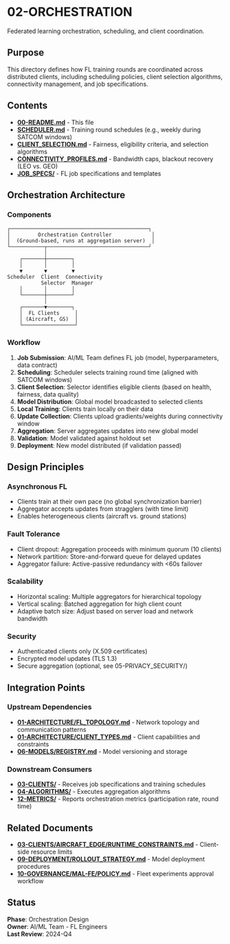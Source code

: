 # 02-ORCHESTRATION

Federated learning orchestration, scheduling, and client coordination.

## Purpose

This directory defines how FL training rounds are coordinated across distributed clients, including scheduling policies, client selection algorithms, connectivity management, and job specifications.

## Contents

- [**00-README.md**](00-README.md) - This file
- [**SCHEDULER.md**](SCHEDULER.md) - Training round schedules (e.g., weekly during SATCOM windows)
- [**CLIENT_SELECTION.md**](CLIENT_SELECTION.md) - Fairness, eligibility criteria, and selection algorithms
- [**CONNECTIVITY_PROFILES.md**](CONNECTIVITY_PROFILES.md) - Bandwidth caps, blackout recovery (LEO vs. GEO)
- [**JOB_SPECS/**](JOB_SPECS/) -  FL job specifications and templates

## Orchestration Architecture

### Components

```
┌─────────────────────────────────────────────┐
│         Orchestration Controller             │
│  (Ground-based, runs at aggregation server)  │
└───────────┬─────────────────────────────────┘
            │
    ┌───────┼────────┐
    │       │        │
    ▼       ▼        ▼
Scheduler  Client  Connectivity
           Selector  Manager
    │       │        │
    └───────┼────────┘
            │
    ┌───────▼────────┐
    │  FL Clients     │
    │ (Aircraft, GS)  │
    └─────────────────┘
```

### Workflow

1. **Job Submission**: AI/ML Team defines FL job (model, hyperparameters, data contract)
2. **Scheduling**: Scheduler selects training round time (aligned with SATCOM windows)
3. **Client Selection**: Selector identifies eligible clients (based on health, fairness, data quality)
4. **Model Distribution**: Global model broadcasted to selected clients
5. **Local Training**: Clients train locally on their data
6. **Update Collection**: Clients upload gradients/weights during connectivity window
7. **Aggregation**: Server aggregates updates into new global model
8. **Validation**: Model validated against holdout set
9. **Deployment**: New model distributed (if validation passed)

## Design Principles

### Asynchronous FL
- Clients train at their own pace (no global synchronization barrier)
- Aggregator accepts updates from stragglers (with time limit)
- Enables heterogeneous clients (aircraft vs. ground stations)

### Fault Tolerance
- Client dropout: Aggregation proceeds with minimum quorum (10 clients)
- Network partition: Store-and-forward queue for delayed updates
- Aggregator failure: Active-passive redundancy with <60s failover

### Scalability
- Horizontal scaling: Multiple aggregators for hierarchical topology
- Vertical scaling: Batched aggregation for high client count
- Adaptive batch size: Adjust based on server load and network bandwidth

### Security
- Authenticated clients only (X.509 certificates)
- Encrypted model updates (TLS 1.3)
- Secure aggregation (optional, see 05-PRIVACY_SECURITY/)

## Integration Points

### Upstream Dependencies
- [**01-ARCHITECTURE/FL_TOPOLOGY.md**](01-ARCHITECTURE/FL_TOPOLOGY.md) - Network topology and communication patterns
- [**01-ARCHITECTURE/CLIENT_TYPES.md**](01-ARCHITECTURE/CLIENT_TYPES.md) - Client capabilities and constraints
- [**06-MODELS/REGISTRY.md**](06-MODELS/REGISTRY.md) - Model versioning and storage

### Downstream Consumers
- [**03-CLIENTS/**](03-CLIENTS/) -  Receives job specifications and training schedules
- [**04-ALGORITHMS/**](04-ALGORITHMS/) -  Executes aggregation algorithms
- [**12-METRICS/**](12-METRICS/) -  Reports orchestration metrics (participation rate, round time)

## Related Documents

- [**03-CLIENTS/AIRCRAFT_EDGE/RUNTIME_CONSTRAINTS.md**](03-CLIENTS/AIRCRAFT_EDGE/RUNTIME_CONSTRAINTS.md) - Client-side resource limits
- [**09-DEPLOYMENT/ROLLOUT_STRATEGY.md**](09-DEPLOYMENT/ROLLOUT_STRATEGY.md) - Model deployment procedures
- [**10-GOVERNANCE/MAL-FE/POLICY.md**](10-GOVERNANCE/MAL-FE/POLICY.md) - Fleet experiments approval workflow

## Status

**Phase**: Orchestration Design  
**Owner**: AI/ML Team - FL Engineers  
**Last Review**: 2024-Q4
